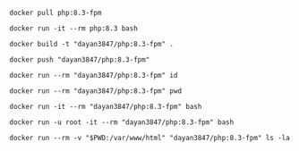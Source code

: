 ````shell
docker pull php:8.3-fpm
````

````shell
docker run -it --rm php:8.3 bash
````

````shell
docker build -t "dayan3847/php:8.3-fpm" .
````

````shell
docker push "dayan3847/php:8.3-fpm"
````

````shell
docker run --rm "dayan3847/php:8.3-fpm" id
````

````shell
docker run --rm "dayan3847/php:8.3-fpm" pwd
````

````shell
docker run -it --rm "dayan3847/php:8.3-fpm" bash
````

````shell
docker run -u root -it --rm "dayan3847/php:8.3-fpm" bash
````

````shell
docker run --rm -v "$PWD:/var/www/html" "dayan3847/php:8.3-fpm" ls -la
````
